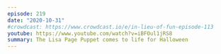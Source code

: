 ```yaml
---
episode: 219
date: "2020-10-31"
#crowdcast: https://www.crowdcast.io/e/in-lieu-of-fun-episode-113
youtube: https://www.youtube.com/watch?v=iBFOul1jRS8
summary: The Lisa Page Puppet comes to life for Halloween
---
```


